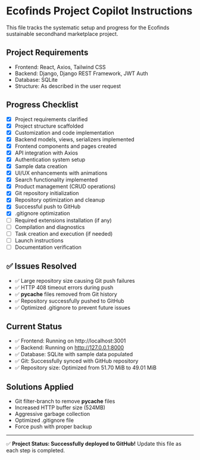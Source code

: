# Ecofinds Project Copilot Instructions

This file tracks the systematic setup and progress for the Ecofinds sustainable secondhand marketplace project.

## Project Requirements
- Frontend: React, Axios, Tailwind CSS
- Backend: Django, Django REST Framework, JWT Auth
- Database: SQLite
- Structure: As described in the user request

## Progress Checklist
- [x] Project requirements clarified
- [x] Project structure scaffolded
- [x] Customization and code implementation
- [x] Backend models, views, serializers implemented
- [x] Frontend components and pages created
- [x] API integration with Axios
- [x] Authentication system setup
- [x] Sample data creation
- [x] UI/UX enhancements with animations
- [x] Search functionality implemented
- [x] Product management (CRUD operations)
- [x] Git repository initialization
- [x] Repository optimization and cleanup
- [x] Successful push to GitHub
- [x] .gitignore optimization
- [ ] Required extensions installation (if any)
- [ ] Compilation and diagnostics
- [ ] Task creation and execution (if needed)
- [ ] Launch instructions
- [ ] Documentation verification

## ✅ Issues Resolved
- ✅ Large repository size causing Git push failures
- ✅ HTTP 408 timeout errors during push
- ✅ __pycache__ files removed from Git history
- ✅ Repository successfully pushed to GitHub
- ✅ Optimized .gitignore to prevent future issues

## Current Status
- ✅ Frontend: Running on http://localhost:3001
- ✅ Backend: Running on http://127.0.0.1:8000
- ✅ Database: SQLite with sample data populated
- ✅ Git: Successfully synced with GitHub repository
- ✅ Repository size: Optimized from 51.70 MiB to 49.01 MiB

## Solutions Applied
- Git filter-branch to remove __pycache__ files
- Increased HTTP buffer size (524MB)
- Aggressive garbage collection
- Optimized .gitignore file
- Force push with proper backup

---
✅ **Project Status: Successfully deployed to GitHub!**
Update this file as each step is completed.
